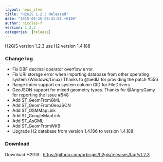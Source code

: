 ```yaml
---
layout: news_item
title: "H2GIS 1.2.3 Released"
date: "2015-09-25 08:41:51 +0100"
author: nicolas-f
version: 1.2.3
categories: [release]
---
```

H2GIS version 1.2.3 use H2 version 1.4.188

### Change log ###

 - Fix DBF decimal operator overflow error.
 - Fix URI storage error when importing database from other operating system (Windows/Linux) Thanks to @bedla for providing the patch #556 
 - Range index support on system column GID for FileDrivers
 - GeoJSON support for mixed geometry types. Thanks for @AngryGamy for reporting the issue #548
 - Add ST_GeomFromGML
 - Add ST_GeomFromGeoJSON
 - Add ST_OSMMapLink
 - Add ST_GoogleMapLink
 - Add ST_AsGML
 - Add ST_GeomFromWKB
 - Upgrade H2 database from version 1.4.186 to version 1.4.188


### Download ###

Download H2GIS : <a href="https://github.com/orbisgis/h2gis/releases/tag/v1.2.3" target="_blank">https://github.com/orbisgis/h2gis/releases/tag/v1.2.3</a>

